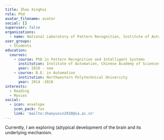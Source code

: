 ```yaml
---
title: Zhao Xinghui
role: Phd
avatar_filename: avatar
social: []
superuser: false
organizations:
  - name: National Laboratory of Pattern Recognition, Institute of Automation, Chinese Academy of Sciences
user_groups:
  - Students
education:
  courses:
    - course: PhD in Pattern Recognition and Intelligent Systems
      institution: Institute of Automation, Chinese Academy of Sciences
      year: 2018 - now
    - course: B.E. in Automation 
      institution: Northwestern Polytechnical University
      year: 2014 -2018
interests:
  - Reading
  - Movies
social:
  - icon: envelope
    icon_pack: fas
    link: 'mailto:zhaoyuxin2018@ia.ac.cn'
---
```


Currently, I am exploring (a)typical development of the brain and its underlying mechanism.